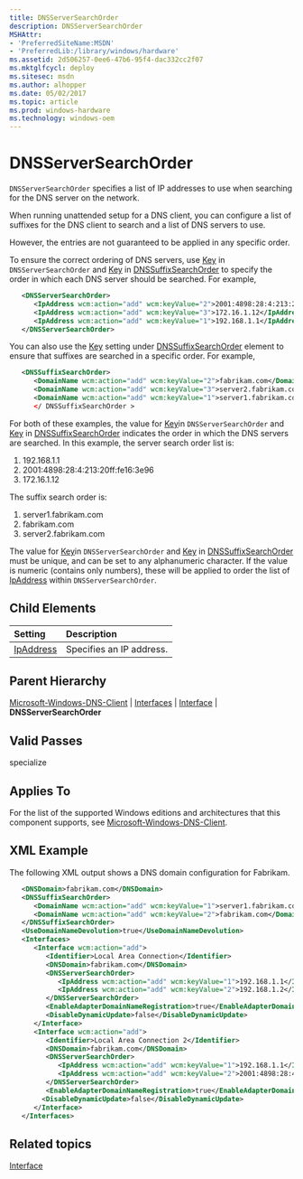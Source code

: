 ```yaml
---
title: DNSServerSearchOrder
description: DNSServerSearchOrder
MSHAttr:
- 'PreferredSiteName:MSDN'
- 'PreferredLib:/library/windows/hardware'
ms.assetid: 2d506257-0ee6-47b6-95f4-dac332cc2f07
ms.mktglfcycl: deploy
ms.sitesec: msdn
ms.author: alhopper
ms.date: 05/02/2017
ms.topic: article
ms.prod: windows-hardware
ms.technology: windows-oem
---
```

# DNSServerSearchOrder

`DNSServerSearchOrder` specifies a list of IP addresses to use when searching for the DNS server on the network.

When running unattended setup for a DNS client, you can configure a list of suffixes for the DNS client to search and a list of DNS servers to use.

However, the entries are not guaranteed to be applied in any specific order.

To ensure the correct ordering of DNS servers, use [Key](microsoft-windows-dns-client-interfaces-interface-dnsserversearchorder-ipaddress-key.md) in `DNSServerSearchOrder` and [Key](microsoft-windows-dns-client-dnssuffixsearchorder-domainname-key.md) in [DNSSuffixSearchOrder](microsoft-windows-dns-client-dnssuffixsearchorder.md) to specify the order in which each DNS server should be searched. For example,

```XML
   <DNSServerSearchOrder>
      <IpAddress wcm:action="add" wcm:keyValue="2">2001:4898:28:4:213:20ff:fe16:3e96</IpAddress>
      <IpAddress wcm:action="add" wcm:keyValue="3">172.16.1.12</IpAddress>
      <IpAddress wcm:action="add" wcm:keyValue="1">192.168.1.1</IpAddress>
   </DNSServerSearchOrder>
```

You can also use the [Key](microsoft-windows-dns-client-dnssuffixsearchorder-domainname-key.md) setting under [DNSSuffixSearchOrder](microsoft-windows-dns-client-dnssuffixsearchorder.md) element to ensure that suffixes are searched in a specific order. For example,

```XML
   <DNSSuffixSearchOrder>
      <DomainName wcm:action="add" wcm:keyValue="2">fabrikam.com</DomainName>
      <DomainName wcm:action="add" wcm:keyValue="3">server2.fabrikam.com</DomainName>
      <DomainName wcm:action="add" wcm:keyValue="1">server1.fabrikam.com</DomainName>    
      </ DNSSuffixSearchOrder >
```

For both of these examples, the value for [Key](microsoft-windows-dns-client-interfaces-interface-dnsserversearchorder-ipaddress-key.md)in `DNSServerSearchOrder` and [Key](microsoft-windows-dns-client-dnssuffixsearchorder-domainname-key.md) in [DNSSuffixSearchOrder](microsoft-windows-dns-client-dnssuffixsearchorder.md) indicates the order in which the DNS servers are searched. In this example, the server search order list is:

1. 192.168.1.1
1. 2001:4898:28:4:213:20ff:fe16:3e96
1. 172.16.1.12

The suffix search order is:

1. server1.fabrikam.com
1. fabrikam.com
1. server2.fabrikam.com

The value for [Key](microsoft-windows-dns-client-interfaces-interface-dnsserversearchorder-ipaddress-key.md)in `DNSServerSearchOrder` and [Key](microsoft-windows-dns-client-dnssuffixsearchorder-domainname-key.md) in [DNSSuffixSearchOrder](microsoft-windows-dns-client-dnssuffixsearchorder.md) must be unique, and can be set to any alphanumeric character. If the value is numeric (contains only numbers), these will be applied to order the list of [IpAddress](microsoft-windows-dns-client-interfaces-interface-dnsserversearchorder-ipaddress.md) within `DNSServerSearchOrder`.

## Child Elements

| Setting                 | Description                                                                           |
|:------------------------|:--------------------------------------------------------------------------------------|
| [IpAddress](microsoft-windows-dns-client-interfaces-interface-dnsserversearchorder-ipaddress.md) | Specifies an IP address. |

## Parent Hierarchy

[Microsoft-Windows-DNS-Client](microsoft-windows-dns-client.md) | [Interfaces](microsoft-windows-dns-client-interfaces.md) | [Interface](microsoft-windows-dns-client-interfaces-interface.md) | **DNSServerSearchOrder**

## Valid Passes

specialize

## Applies To

For the list of the supported Windows editions and architectures that this component supports, see [Microsoft-Windows-DNS-Client](microsoft-windows-dns-client.md).

## XML Example

The following XML output shows a DNS domain configuration for Fabrikam.

```XML
   <DNSDomain>fabrikam.com</DNSDomain>
   <DNSSuffixSearchOrder>
      <DomainName wcm:action="add" wcm:keyValue="1">server1.fabrikam.com</DomainName>
      <DomainName wcm:action="add" wcm:keyValue="2">fabrikam.com</DomainName>
   </DNSSuffixSearchOrder>
   <UseDomainNameDevolution>true</UseDomainNameDevolution>
   <Interfaces>
      <Interface wcm:action="add">
         <Identifier>Local Area Connection</Identifier>
         <DNSDomain>fabrikam.com</DNSDomain>
         <DNSServerSearchOrder>
            <IpAddress wcm:action="add" wcm:keyValue="1">192.168.1.1</IpAddress>
            <IpAddress wcm:action="add" wcm:keyValue="2">192.168.1.2</IpAddress>
         </DNSServerSearchOrder>
         <EnableAdapterDomainNameRegistration>true</EnableAdapterDomainNameRegistration>
         <DisableDynamicUpdate>false</DisableDynamicUpdate>
      </Interface>
      <Interface wcm:action="add">
         <Identifier>Local Area Connection 2</Identifier>
         <DNSDomain>fabrikam.com</DNSDomain>
         <DNSServerSearchOrder>
            <IpAddress wcm:action="add" wcm:keyValue="1">192.168.1.1</IpAddress>
            <IpAddress wcm:action="add" wcm:keyValue="2">2001:4898:28:4:213:20ff:fe16:3e96</IpAddress>
         </DNSServerSearchOrder>
         <EnableAdapterDomainNameRegistration>true</EnableAdapterDomainNameRegistration>
        <DisableDynamicUpdate>false</DisableDynamicUpdate>
      </Interface>
   </Interfaces>
```

## Related topics

[Interface](microsoft-windows-dns-client-interfaces-interface.md)